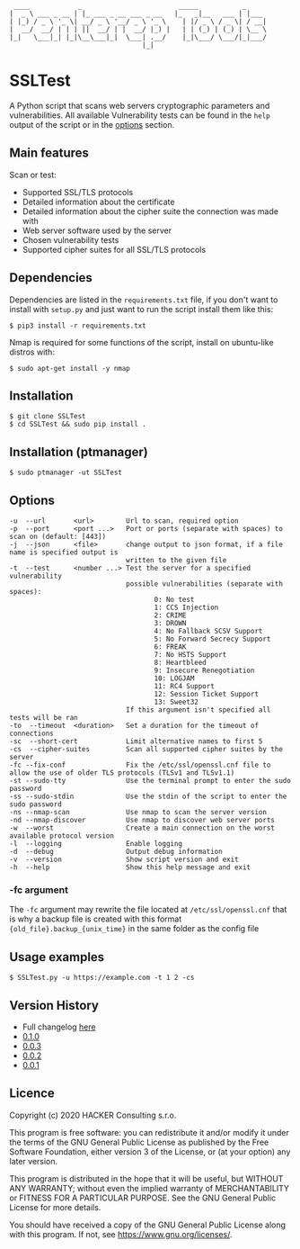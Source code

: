 ```
 ____            _                        _____           _     
|  _ \ ___ _ __ | |_ ___ _ __ ___ _ __   |_   _|__   ___ | |___ 
| |_) / _ \ '_ \| __/ _ \ '__/ _ \ '_ \    | |/ _ \ / _ \| / __|
|  __/  __/ | | | ||  __/ | |  __/ |_) |   | | (_) | (_) | \__ \
|_|   \___|_| |_|\__\___|_|  \___| .__/    |_|\___/ \___/|_|___/
                                 |_|
```

# SSLTest

A Python script that scans web servers cryptographic parameters and vulnerabilities. All available Vulnerability tests
can be found in the `help` output of the script or in the [options](#Options) section.

## Main features

Scan or test:

- Supported SSL/TLS protocols
- Detailed information about the certificate
- Detailed information about the cipher suite the connection was made with
- Web server software used by the server
- Chosen vulnerability tests
- Supported cipher suites for all SSL/TLS protocols

## Dependencies

Dependencies are listed in the `requirements.txt` file, if you don't want to install with `setup.py`
and just want to run the script install them like this:

```
$ pip3 install -r requirements.txt
```

Nmap is required for some functions of the script, install on ubuntu-like distros with:

```
$ sudo apt-get install -y nmap
```

## Installation

```
$ git clone SSLTest
$ cd SSLTest && sudo pip install .
```

## Installation (ptmanager)

```
$ sudo ptmanager -ut SSLTest
```

## Options

```
-u  --url       <url>        Url to scan, required option
-p  --port      <port ...>   Port or ports (separate with spaces) to scan on (default: [443])
-j  --json      <file>       change output to json format, if a file name is specified output is 
                             written to the given file
-t  --test      <number ...> Test the server for a specified vulnerability
                             possible vulnerabilities (separate with spaces):
                                    0: No test
                                    1: CCS Injection
                                    2: CRIME
                                    3: DROWN
                                    4: No Fallback SCSV Support
                                    5: No Forward Secrecy Support
                                    6: FREAK
                                    7: No HSTS Support
                                    8: Heartbleed
                                    9: Insecure Renegotiation
                                    10: LOGJAM
                                    11: RC4 Support
                                    12: Session Ticket Support
                                    13: Sweet32
                             If this argument isn't specified all tests will be ran
-to  --timeout  <duration>   Set a duration for the timeout of connections
-sc  --short-cert            Limit alternative names to first 5
-cs  --cipher-suites         Scan all supported cipher suites by the server
-fc --fix-conf               Fix the /etc/ssl/openssl.cnf file to allow the use of older TLS protocols (TLSv1 and TLSv1.1) 
-st --sudo-tty               Use the terminal prompt to enter the sudo password
-ss --sudo-stdin             Use the stdin of the script to enter the sudo password
-ns --nmap-scan              Use nmap to scan the server version
-nd --nmap-discover          Use nmap to discover web server ports
-w  --worst                  Create a main connection on the worst available protocol version
-l  --logging                Enable logging   
-d  --debug                  Output debug information
-v  --version                Show script version and exit
-h  --help                   Show this help message and exit
```

### -fc argument

The `-fc` argument may rewrite the file located at `/etc/ssl/openssl.cnf` that is why a backup file is created with this
format `{old_file}.backup_{unix_time}` in the same folder as the config file

## Usage examples

```
$ SSLTest.py -u https://example.com -t 1 2 -cs
```

## Version History

* Full changelog [here](/CHANGELOG.md)
* [0.1.0](https://github.com/SamoKopecky/SSLTest/releases/tag/v0.1.0)
* [0.0.3](https://github.com/SamoKopecky/SSLTest/releases/tag/v0.0.3)
* [0.0.2](https://github.com/SamoKopecky/SSLTest/releases/tag/v0.0.2)
* [0.0.1](https://github.com/SamoKopecky/SSLTest/releases/tag/v0.0.1)

## Licence

Copyright (c) 2020 HACKER Consulting s.r.o.

This program is free software: you can redistribute it and/or modify it under the terms of the GNU General Public
License as published by the Free Software Foundation, either version 3 of the License, or
(at your option) any later version.

This program is distributed in the hope that it will be useful, but WITHOUT ANY WARRANTY; without even the implied
warranty of MERCHANTABILITY or FITNESS FOR A PARTICULAR PURPOSE. See the GNU General Public License for more details.

You should have received a copy of the GNU General Public License along with this program. If not,
see <https://www.gnu.org/licenses/>.
